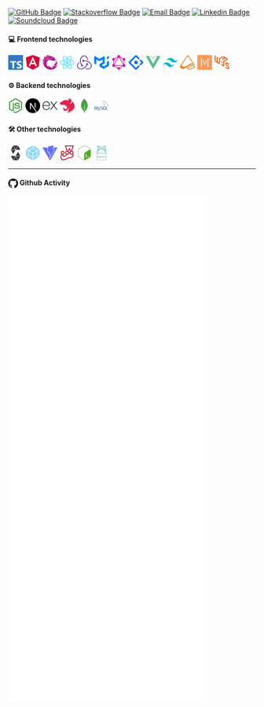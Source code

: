 [![GitHub Badge](https://img.shields.io/badge/-@r--iskey-%23181717?style=flat&logo=github)](https://github.com/r-iskey)
[![Stackoverflow Badge](https://img.shields.io/badge/-@robert--key-222426?style=flat&logo=stackoverflow)](https://stackoverflow.com/users/3049626/robert-key)
[![Email Badge](https://img.shields.io/badge/-robert.keyan@proton.me-8a90c7?style=flat&logo=ProtonMail&logoColor=white&link=mailto:robert.keyan@proton.me)](mailto:robert.keyan@proton.me)
[![Linkedin Badge](https://img.shields.io/badge/-@robert-blue?style=flat&logo=Linkedin&logoColor=white&link=https://www.linkedin.com/in/riskey/)](https://www.linkedin.com/in/riskey/)
[![Soundcloud Badge](https://img.shields.io/badge/-@egg__sound-ff7500?style=flat&logo=Soundcloud&logoColor=white&link=https://soundcloud.com/egg_sound)](https://soundcloud.com/egg_sound)

#### 💻 Frontend technologies
<img src="./images/typescript.svg" alt="typescript" width="30p" style="margin-right: 5px;"/><img src="./images/angular.svg" alt="angular" width="30p" style="margin-right: 5px;"/><img src="./images/rxjs.svg" alt="rxjs" width="30p" style="margin-right: 5px;"/><img src="./images/react.svg" alt="react"  width="30p" style="margin-right: 5px;"/><img src="./images/redux.svg" alt="redux" width="30p" style="margin-right: 5px;"/><img src="./images/mui.svg" alt="mui" width="30p" style="margin-right: 5px;"/><img src="./images/graphql.svg" alt="graphql" width="30p" style="margin-right: 5px;"/><img src="./images/antdesign.svg" alt="antdesign" width="30p" style="margin-right: 5px;"/><img src="./images/vue.svg" alt="vue" width="30p" style="margin-right: 5px;"/><img src="./images/tailwindcss.svg" alt="tailwindcss" width="30p" style="margin-right: 5px;"/><img src="./images/mst.svg" alt="mst" width="30p" style="margin-right: 5px;"/><img src="./images/mobx.svg" alt="mobx" width="30p" style="margin-right: 5px;"/><img src="./images/web3.svg" alt="web3" width="30p" style="margin-right: 5px;"/>

#### ⚙️ Backend technologies
<img src="./images/nodejs.svg" alt="nodejs" width="30p" style="margin-right: 5px;"/><img src="./images/next.svg" alt="next.js" width="30p" style="margin-right: 5px;"/><img src="./images/express.svg" alt="express" width="30p" style="margin-right: 5px;"/><img src="./images/nest.svg" alt="nestjs" width="30p" style="margin-right: 5px;"/><img src="./images/mongo.svg" alt="mongo" width="30p" style="margin-right: 5px;"/><img src="./images/sql.svg" alt="sql" width="30p" style="margin-right: 5px;"/>

#### 🛠 Other technologies
<img src="./images/solidity.svg" alt="solidity" width="30p" style="margin-right: 5px;"/><img src="./images/webpack.svg" alt="webpack" width="30p" style="margin-right: 5px;"/><img src="./images/vite.svg" alt="vite" width="30p" style="margin-right: 5px;"/><img src="./images/jest.svg" alt="jest" width="30p" style="margin-right: 5px;"/><img src="./images/bash.svg" alt="bash" width="30p" style="margin-right: 5px;"/><img src="./images/puppeteer.svg" alt="puppeteer" width="30p" style="margin-right: 5px;"/>

<hr />

#### <img src="./images/github.svg" width="20" alt="github" style="display: inline-block; vertical-align: middle"/> Github Activity

![Metrics](./github-metrics.svg)
